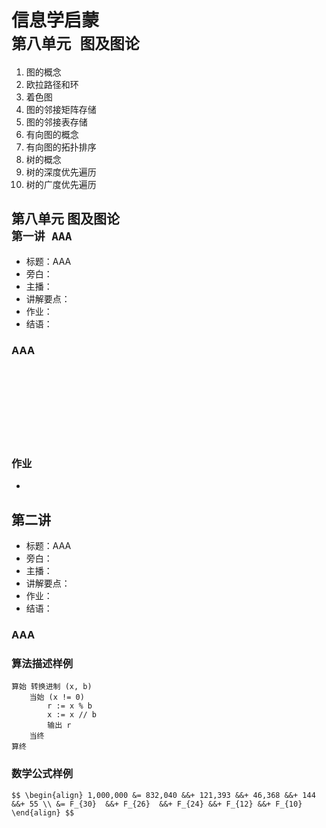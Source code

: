 # 信息学启蒙<br/>`第八单元 图及图论`

1. 图的概念
1. 欧拉路径和环
1. 着色图
1. 图的邻接矩阵存储
1. 图的邻接表存储
1. 有向图的概念
1. 有向图的拓扑排序
1. 树的概念
1. 树的深度优先遍历
1. 树的广度优先遍历

		
## 第八单元 图及图论<br/>`第一讲 AAA`

- 标题：AAA
- 旁白：
- 主播：
- 讲解要点：
- 作业：
- 结语：

	
### AAA<!-- .element: class="fragment fade-out" -->

<br/>
<br/>
<br/>
<br/>
<br/>
<br/>
<br/>

	
### 作业

- 

		
## 第二讲

- 标题：AAA
- 旁白：
- 主播：
- 讲解要点：
- 作业：
- 结语：

	
### AAA<!-- .element: class="fragment fade-out" -->

### 算法描述样例

```console
算始 转换进制 (x, b)
    当始 (x != 0)
        r := x % b
        x := x // b
        输出 r
    当终
算终
```

### 数学公式样例

`$$
\begin{align}
  1,000,000 &= 832,040 &&+ 121,393 &&+ 46,368 &&+ 144    &&+ 55 \\
            &= F_{30}  &&+ F_{26}  &&+ F_{24} &&+ F_{12} &&+ F_{10}
\end{align}
$$`

